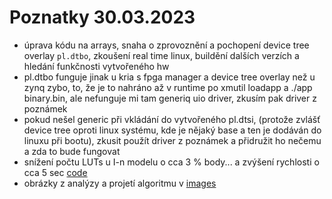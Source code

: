 # Poznatky 30.03.2023

- úprava kódu na arrays, snaha o zprovoznění a pochopení device tree overlay `pl.dtbo`, zkoušení real time linux, buildění dalších verzích a hledání funkčnosti vytvořeného hw
- pl.dtbo funguje jinak u kria s fpga manager a device tree overlay než u zynq zybo, to, že je to nahráno až v runtime po xmutil loadapp <name of the app> a ./app binary.bin, ale nefunguje mi tam generiq uio driver, zkusím pak driver z poznámek
- pokud nešel generic při vkládání do vytvořeného pl.dtsi, (protože zvlášť device tree oproti linux systému, kde je nějaký base a ten je dodáván do linuxu při bootu), zkusit použít driver z poznámek a přidružit ho nečemu a zda to bude fungovat
- snížení počtu LUTs u I-n modelu o cca 3 % body... a zvýšení rychlosti o cca 5 sec [code](./code/20230329/curvel-change/)
- obrázky z analýzy a projetí algoritmu v [images](./images/20230330/)
